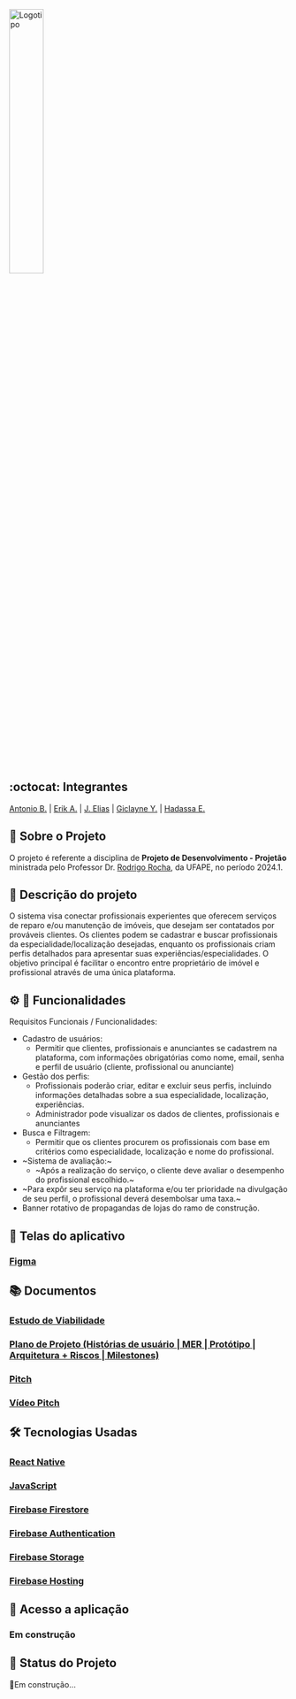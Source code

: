 
<img src="https://github.com/user-attachments/assets/6ac7aa47-125a-4307-8a5e-fe2a624c4a9d" alt="Logotipo" width="35%">

## :octocat: Integrantes
[Antonio B.](https://github.com/antoniobezerra01) | [Erik A.](https://github.com/Alexandreerik) | [J. Elias](https://github.com/Eliaz500) | [Giclayne Y.](https://github.com/giclayne) | [Hadassa E.](https://github.com/Hester910)

## :page_with_curl: Sobre o Projeto
O projeto é referente a disciplina de __Projeto de Desenvolvimento - Projetão__ ministrada pelo Professor Dr. [Rodrigo Rocha](https://github.com/rgcrochaa), da UFAPE, no período 2024.1. 


## :pushpin: Descrição do projeto
O sistema visa conectar profissionais experientes que oferecem serviços de reparo e/ou manutenção de imóveis, que desejam ser contatados por prováveis clientes. Os clientes podem se cadastrar e buscar profissionais da especialidade/localização desejadas, enquanto os profissionais criam perfis detalhados para apresentar suas experiências/especialidades. O objetivo principal é facilitar o encontro entre proprietário de imóvel e profissional através de uma única plataforma.

## :gear: :scroll: Funcionalidades

Requisitos Funcionais / Funcionalidades: 
* Cadastro de usuários:
  * Permitir que clientes, profissionais e anunciantes se cadastrem na plataforma, com informações obrigatórias como nome, email, senha e perfil de usuário (cliente, profissional ou anunciante)
* Gestão dos perfis:
  * Profissionais poderão criar, editar e excluir seus perfis, incluindo informações detalhadas sobre a sua especialidade, localização, experiências.
  * Administrador pode visualizar os dados de clientes, profissionais e anunciantes
* Busca e Filtragem: 
  * Permitir que os clientes procurem os profissionais com base em critérios como especialidade, localização e nome do profissional.
* ~Sistema de avaliação:~
  * ~Após a realização do serviço, o cliente deve avaliar o desempenho do profissional escolhido.~
* ~Para expôr seu serviço na plataforma e/ou ter prioridade na divulgação de seu perfil, o profissional deverá desembolsar uma taxa.~
* Banner rotativo de propagandas de lojas do ramo de construção.


## :iphone: Telas do aplicativo

### [Figma](https://www.figma.com/proto/6yTXl701VcMUZ8qurEhb6w/Socorro-!!?node-id=8-2&t=duy3WyQ5r1Y00Ycm-0&scaling=scale-down&content-scaling=fixed&page-id=0%3A1&starting-point-node-id=8%3A2)


## :books: Documentos

### [Estudo de Viabilidade](https://docs.google.com/document/d/1uNlZMtgUhKLh8W3SEM6LUM2YD8OpLJsBkHhWg8HcUEY/edit?usp=sharing)
### [Plano de Projeto (Histórias de usuário | MER | Protótipo | Arquitetura + Riscos | Milestones)](https://docs.google.com/document/d/1-i16qtuT6SRj2m4C9Nv3nBQ4aFyuRS_4MnmMf7GGBt8/edit?usp=sharing)
### [Pitch](https://www.canva.com/design/DAGMnUepapo/5RW3c_1TLA62IoZ2YxxCtQ/view?utm_content=DAGMnUepapo&utm_campaign=designshare&utm_medium=link&utm_source=editor)
### [Vídeo Pitch](https://www.canva.com/design/DAGTWxsRuqo/ogI3aB1hiNESOpH6B2jUUQ/watch?utm_content=DAGTWxsRuqo&utm_campaign=designshare&utm_medium=link&utm_source=editor)

## :hammer_and_wrench: Tecnologias Usadas
### [React Native](https://reactnative.dev)
### [JavaScript](https://developer.mozilla.org/pt-BR/docs/Web/JavaScript)
### [Firebase Firestore](https://firebase.google.com/docs/firestore?hl=pt-br)
### [Firebase Authentication](https://firebase.google.com/docs/auth?hl=pt-br)
### [Firebase Storage](https://firebase.google.com/docs/storage?hl=pt-br)
### [Firebase Hosting](https://firebase.google.com/docs/hosting?hl=pt-br)


## :link: Acesso a aplicação

### Em construção

## :construction: Status do Projeto
:hammer:Em construção...
